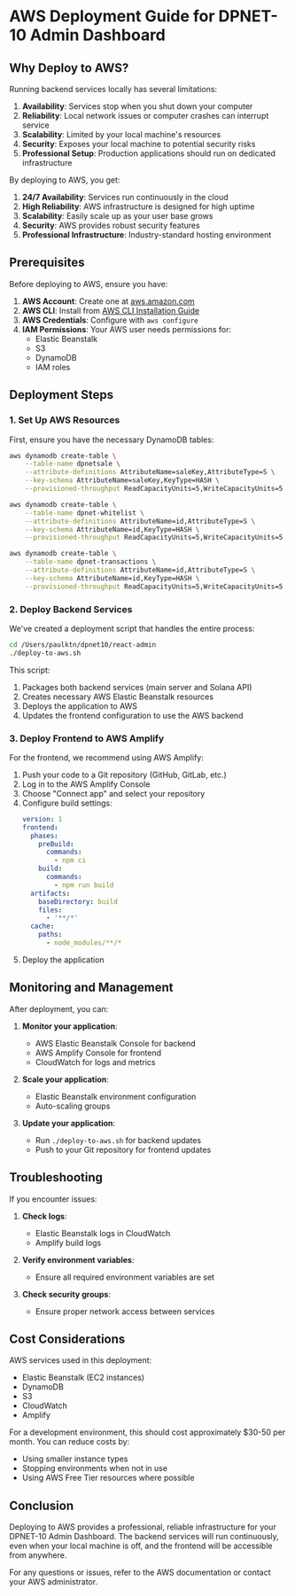 # AWS Deployment Guide for DPNET-10 Admin Dashboard

## Why Deploy to AWS?

Running backend services locally has several limitations:
1. **Availability**: Services stop when you shut down your computer
2. **Reliability**: Local network issues or computer crashes can interrupt service
3. **Scalability**: Limited by your local machine's resources
4. **Security**: Exposes your local machine to potential security risks
5. **Professional Setup**: Production applications should run on dedicated infrastructure

By deploying to AWS, you get:
1. **24/7 Availability**: Services run continuously in the cloud
2. **High Reliability**: AWS infrastructure is designed for high uptime
3. **Scalability**: Easily scale up as your user base grows
4. **Security**: AWS provides robust security features
5. **Professional Infrastructure**: Industry-standard hosting environment

## Prerequisites

Before deploying to AWS, ensure you have:

1. **AWS Account**: Create one at [aws.amazon.com](https://aws.amazon.com)
2. **AWS CLI**: Install from [AWS CLI Installation Guide](https://docs.aws.amazon.com/cli/latest/userguide/getting-started-install.html)
3. **AWS Credentials**: Configure with `aws configure`
4. **IAM Permissions**: Your AWS user needs permissions for:
   - Elastic Beanstalk
   - S3
   - DynamoDB
   - IAM roles

## Deployment Steps

### 1. Set Up AWS Resources

First, ensure you have the necessary DynamoDB tables:

```bash
aws dynamodb create-table \
    --table-name dpnetsale \
    --attribute-definitions AttributeName=saleKey,AttributeType=S \
    --key-schema AttributeName=saleKey,KeyType=HASH \
    --provisioned-throughput ReadCapacityUnits=5,WriteCapacityUnits=5

aws dynamodb create-table \
    --table-name dpnet-whitelist \
    --attribute-definitions AttributeName=id,AttributeType=S \
    --key-schema AttributeName=id,KeyType=HASH \
    --provisioned-throughput ReadCapacityUnits=5,WriteCapacityUnits=5

aws dynamodb create-table \
    --table-name dpnet-transactions \
    --attribute-definitions AttributeName=id,AttributeType=S \
    --key-schema AttributeName=id,KeyType=HASH \
    --provisioned-throughput ReadCapacityUnits=5,WriteCapacityUnits=5
```

### 2. Deploy Backend Services

We've created a deployment script that handles the entire process:

```bash
cd /Users/paulktn/dpnet10/react-admin
./deploy-to-aws.sh
```

This script:
1. Packages both backend services (main server and Solana API)
2. Creates necessary AWS Elastic Beanstalk resources
3. Deploys the application to AWS
4. Updates the frontend configuration to use the AWS backend

### 3. Deploy Frontend to AWS Amplify

For the frontend, we recommend using AWS Amplify:

1. Push your code to a Git repository (GitHub, GitLab, etc.)
2. Log in to the AWS Amplify Console
3. Choose "Connect app" and select your repository
4. Configure build settings:
   ```yaml
   version: 1
   frontend:
     phases:
       preBuild:
         commands:
           - npm ci
       build:
         commands:
           - npm run build
     artifacts:
       baseDirectory: build
       files:
         - '**/*'
     cache:
       paths:
         - node_modules/**/*
   ```
5. Deploy the application

## Monitoring and Management

After deployment, you can:

1. **Monitor your application**:
   - AWS Elastic Beanstalk Console for backend
   - AWS Amplify Console for frontend
   - CloudWatch for logs and metrics

2. **Scale your application**:
   - Elastic Beanstalk environment configuration
   - Auto-scaling groups

3. **Update your application**:
   - Run `./deploy-to-aws.sh` for backend updates
   - Push to your Git repository for frontend updates

## Troubleshooting

If you encounter issues:

1. **Check logs**:
   - Elastic Beanstalk logs in CloudWatch
   - Amplify build logs

2. **Verify environment variables**:
   - Ensure all required environment variables are set

3. **Check security groups**:
   - Ensure proper network access between services

## Cost Considerations

AWS services used in this deployment:
- Elastic Beanstalk (EC2 instances)
- DynamoDB
- S3
- CloudWatch
- Amplify

For a development environment, this should cost approximately $30-50 per month. You can reduce costs by:
- Using smaller instance types
- Stopping environments when not in use
- Using AWS Free Tier resources where possible

## Conclusion

Deploying to AWS provides a professional, reliable infrastructure for your DPNET-10 Admin Dashboard. The backend services will run continuously, even when your local machine is off, and the frontend will be accessible from anywhere.

For any questions or issues, refer to the AWS documentation or contact your AWS administrator.
